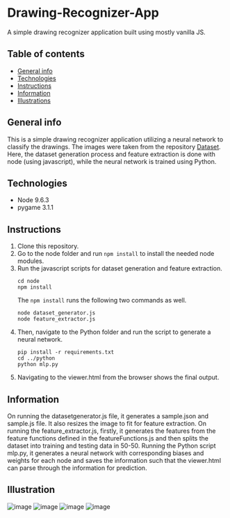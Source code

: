 # Drawing-Recognizer-App
A simple drawing recognizer application built using mostly vanilla JS.

## Table of contents
* [General info](#general-info)
* [Technologies](#technologies)
* [Instructions](#instructions)
* [Information](#information)
* [Illustrations](#illustrations)


## General info
This is a simple drawing recognizer application utilizing a neural network to classify the drawings. The images were taken from the repository [Dataset](https://github.com/gniziemazity/drawing-data/tree/main/data/). Here, the dataset generation process and feature extraction is done with node (using javascript), while the neural network is trained using Python.

## Technologies
* Node 9.6.3
* pygame 3.1.1


## Instructions
1. Clone this repository.
2. Go to the node folder and run
   `npm install`
   to install the needed node modules.
4. Run the javascript scripts for dataset generation and feature extraction.
    ``` 
    cd node
    npm install
    ```
    The `npm install` runs the following two commands as well.
    ```
    node dataset_generator.js
    node feature_extractor.js 
    ```
5. Then, navigate to the Python folder and run the script to generate a neural network.
    ```
    pip install -r requirements.txt
    cd ../python
    python mlp.py
    ```
6. Navigating to the viewer.html from the browser shows the final output.

## Information
On running the datasetgenerator.js file, it generates a sample.json and sample.js file. It also resizes the image to fit for feature extraction.
On running the feature_extractor.js, firstly, it generates the features from the feature functions defined in the featureFunctions.js and then splits the dataset into training and testing data in 50-50.
Running the Python script mlp.py, it generates a neural network with corresponding biases and weights for each node and saves the information such that the viewer.html can parse through the information for prediction.


## Illustration
![image](https://github.com/user-attachments/assets/0782e81e-a76f-411a-944d-fca40108d2ae)
![image](https://github.com/user-attachments/assets/c43e6b2e-e34b-4417-813c-cdcdc397f0e9)
![image](https://github.com/user-attachments/assets/51506ecd-3059-4409-bf15-4e401dc6ad18)
![image](https://github.com/user-attachments/assets/c27704c0-3dcc-49a2-a653-de2d88a6aefc)

